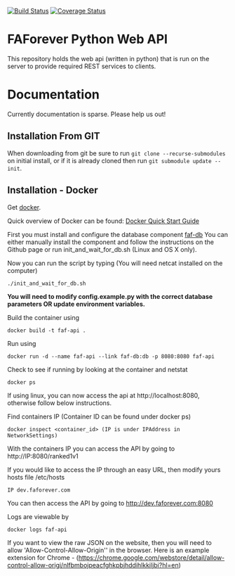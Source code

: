 [![Build Status](https://travis-ci.org/FAForever/api.svg?branch=develop)](https://travis-ci.org/FAForever/api)
[![Coverage Status](https://coveralls.io/repos/github/FAForever/api/badge.svg?branch=develop)](https://coveralls.io/github/FAForever/api?branch=develop)

# FAForever Python Web API
This repository holds the web api (written in python) that is run on the server to
provide required REST services to clients.

# Documentation

Currently documentation is sparse. Please help us out!

## Installation From GIT
When downloading from git be sure to run `git clone --recurse-submodules` on initial install, or if it is already cloned then run `git submodule update --init`.

## Installation - Docker

Get [docker](http://docker.com).

Quick overview of Docker can be found:
[Docker Quick Start Guide](https://docs.docker.com/engine/quickstart/)

First you must install and configure the database component [faf-db](https://github.com/FAForever/db)
You can either manually install the component and follow the instructions on the Github page or run init_and_wait_for_db.sh (Linux and OS X only).

Now you can run the script by typing (You will need netcat installed on the computer)

    ./init_and_wait_for_db.sh

**You will need to modify config.example.py with the correct database parameters OR update environment variables.**

Build the container using

    docker build -t faf-api .

Run using

    docker run -d --name faf-api --link faf-db:db -p 8080:8080 faf-api

Check to see if running by looking at the container and netstat

    docker ps

If using linux, you can now access the api at http://localhost:8080, otherwise follow below instructions.

Find containers IP (Container ID can be found under docker ps)

    docker inspect <container_id> (IP is under IPAddress in NetworkSettings)

With the containers IP you can access the API by going to http://IP:8080/ranked1v1

If you would like to access the IP through an easy URL, then modify yours hosts file /etc/hosts

    IP dev.faforever.com

You can then access the API by going to http://dev.faforever.com:8080

Logs are viewable by

    docker logs faf-api

If you want to view the raw JSON on the website, then you will need to allow 'Allow-Control-Allow-Origin'' in the browser.
Here is an example extension for Chrome - (https://chrome.google.com/webstore/detail/allow-control-allow-origi/nlfbmbojpeacfghkpbjhddihlkkiljbi?hl=en)
